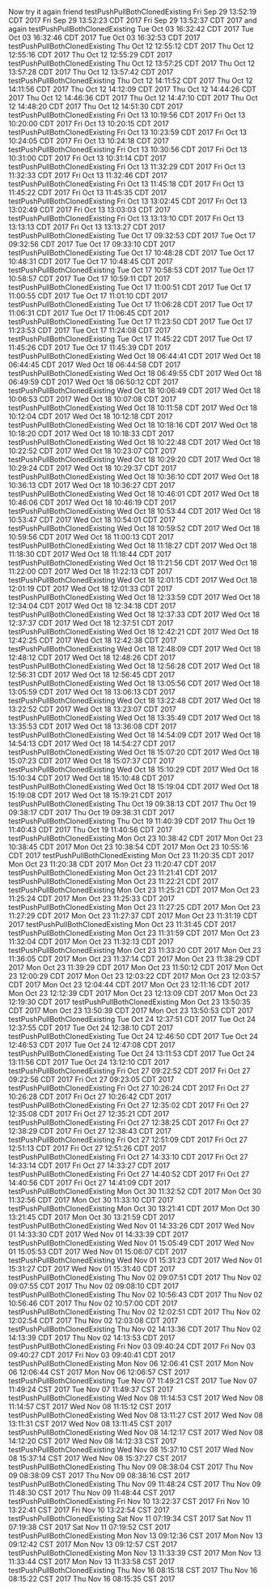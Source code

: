 Now try it
again
friend
testPushPullBothClonedExisting Fri Sep 29 13:52:19 CDT 2017
Fri Sep 29 13:52:23 CDT 2017
Fri Sep 29 13:52:37 CDT 2017
and again
testPushPullBothClonedExisting Tue Oct 03 16:32:42 CDT 2017
Tue Oct 03 16:32:46 CDT 2017
Tue Oct 03 16:32:53 CDT 2017
testPushPullBothClonedExisting Thu Oct 12 12:55:12 CDT 2017
Thu Oct 12 12:55:16 CDT 2017
Thu Oct 12 12:55:29 CDT 2017
testPushPullBothClonedExisting Thu Oct 12 13:57:25 CDT 2017
Thu Oct 12 13:57:28 CDT 2017
Thu Oct 12 13:57:42 CDT 2017
testPushPullBothClonedExisting Thu Oct 12 14:11:52 CDT 2017
Thu Oct 12 14:11:56 CDT 2017
Thu Oct 12 14:12:09 CDT 2017
Thu Oct 12 14:44:26 CDT 2017
Thu Oct 12 14:46:36 CDT 2017
Thu Oct 12 14:47:10 CDT 2017
Thu Oct 12 14:48:20 CDT 2017
Thu Oct 12 14:51:30 CDT 2017
testPushPullBothClonedExisting Fri Oct 13 10:19:56 CDT 2017
Fri Oct 13 10:20:00 CDT 2017
Fri Oct 13 10:20:15 CDT 2017
testPushPullBothClonedExisting Fri Oct 13 10:23:59 CDT 2017
Fri Oct 13 10:24:05 CDT 2017
Fri Oct 13 10:24:18 CDT 2017
testPushPullBothClonedExisting Fri Oct 13 10:30:56 CDT 2017
Fri Oct 13 10:31:00 CDT 2017
Fri Oct 13 10:31:14 CDT 2017
testPushPullBothClonedExisting Fri Oct 13 11:32:29 CDT 2017
Fri Oct 13 11:32:33 CDT 2017
Fri Oct 13 11:32:46 CDT 2017
testPushPullBothClonedExisting Fri Oct 13 11:45:18 CDT 2017
Fri Oct 13 11:45:22 CDT 2017
Fri Oct 13 11:45:35 CDT 2017
testPushPullBothClonedExisting Fri Oct 13 13:02:45 CDT 2017
Fri Oct 13 13:02:49 CDT 2017
Fri Oct 13 13:03:03 CDT 2017
testPushPullBothClonedExisting Fri Oct 13 13:13:10 CDT 2017
Fri Oct 13 13:13:13 CDT 2017
Fri Oct 13 13:13:27 CDT 2017
testPushPullBothClonedExisting Tue Oct 17 09:32:53 CDT 2017
Tue Oct 17 09:32:56 CDT 2017
Tue Oct 17 09:33:10 CDT 2017
testPushPullBothClonedExisting Tue Oct 17 10:48:28 CDT 2017
Tue Oct 17 10:48:31 CDT 2017
Tue Oct 17 10:48:45 CDT 2017
testPushPullBothClonedExisting Tue Oct 17 10:58:53 CDT 2017
Tue Oct 17 10:58:57 CDT 2017
Tue Oct 17 10:59:11 CDT 2017
testPushPullBothClonedExisting Tue Oct 17 11:00:51 CDT 2017
Tue Oct 17 11:00:55 CDT 2017
Tue Oct 17 11:01:10 CDT 2017
testPushPullBothClonedExisting Tue Oct 17 11:06:28 CDT 2017
Tue Oct 17 11:06:31 CDT 2017
Tue Oct 17 11:06:45 CDT 2017
testPushPullBothClonedExisting Tue Oct 17 11:23:50 CDT 2017
Tue Oct 17 11:23:53 CDT 2017
Tue Oct 17 11:24:08 CDT 2017
testPushPullBothClonedExisting Tue Oct 17 11:45:22 CDT 2017
Tue Oct 17 11:45:26 CDT 2017
Tue Oct 17 11:45:39 CDT 2017
testPushPullBothClonedExisting Wed Oct 18 06:44:41 CDT 2017
Wed Oct 18 06:44:45 CDT 2017
Wed Oct 18 06:44:58 CDT 2017
testPushPullBothClonedExisting Wed Oct 18 06:49:55 CDT 2017
Wed Oct 18 06:49:59 CDT 2017
Wed Oct 18 06:50:12 CDT 2017
testPushPullBothClonedExisting Wed Oct 18 10:06:49 CDT 2017
Wed Oct 18 10:06:53 CDT 2017
Wed Oct 18 10:07:08 CDT 2017
testPushPullBothClonedExisting Wed Oct 18 10:11:58 CDT 2017
Wed Oct 18 10:12:04 CDT 2017
Wed Oct 18 10:12:18 CDT 2017
testPushPullBothClonedExisting Wed Oct 18 10:18:16 CDT 2017
Wed Oct 18 10:18:20 CDT 2017
Wed Oct 18 10:18:33 CDT 2017
testPushPullBothClonedExisting Wed Oct 18 10:22:48 CDT 2017
Wed Oct 18 10:22:52 CDT 2017
Wed Oct 18 10:23:07 CDT 2017
testPushPullBothClonedExisting Wed Oct 18 10:29:20 CDT 2017
Wed Oct 18 10:29:24 CDT 2017
Wed Oct 18 10:29:37 CDT 2017
testPushPullBothClonedExisting Wed Oct 18 10:36:10 CDT 2017
Wed Oct 18 10:36:13 CDT 2017
Wed Oct 18 10:36:27 CDT 2017
testPushPullBothClonedExisting Wed Oct 18 10:46:01 CDT 2017
Wed Oct 18 10:46:06 CDT 2017
Wed Oct 18 10:46:19 CDT 2017
testPushPullBothClonedExisting Wed Oct 18 10:53:44 CDT 2017
Wed Oct 18 10:53:47 CDT 2017
Wed Oct 18 10:54:01 CDT 2017
testPushPullBothClonedExisting Wed Oct 18 10:59:52 CDT 2017
Wed Oct 18 10:59:56 CDT 2017
Wed Oct 18 11:00:13 CDT 2017
testPushPullBothClonedExisting Wed Oct 18 11:18:27 CDT 2017
Wed Oct 18 11:18:30 CDT 2017
Wed Oct 18 11:18:44 CDT 2017
testPushPullBothClonedExisting Wed Oct 18 11:21:56 CDT 2017
Wed Oct 18 11:22:00 CDT 2017
Wed Oct 18 11:22:13 CDT 2017
testPushPullBothClonedExisting Wed Oct 18 12:01:15 CDT 2017
Wed Oct 18 12:01:19 CDT 2017
Wed Oct 18 12:01:33 CDT 2017
testPushPullBothClonedExisting Wed Oct 18 12:33:59 CDT 2017
Wed Oct 18 12:34:04 CDT 2017
Wed Oct 18 12:34:18 CDT 2017
testPushPullBothClonedExisting Wed Oct 18 12:37:33 CDT 2017
Wed Oct 18 12:37:37 CDT 2017
Wed Oct 18 12:37:51 CDT 2017
testPushPullBothClonedExisting Wed Oct 18 12:42:21 CDT 2017
Wed Oct 18 12:42:25 CDT 2017
Wed Oct 18 12:42:38 CDT 2017
testPushPullBothClonedExisting Wed Oct 18 12:48:09 CDT 2017
Wed Oct 18 12:48:12 CDT 2017
Wed Oct 18 12:48:26 CDT 2017
testPushPullBothClonedExisting Wed Oct 18 12:56:28 CDT 2017
Wed Oct 18 12:56:31 CDT 2017
Wed Oct 18 12:56:45 CDT 2017
testPushPullBothClonedExisting Wed Oct 18 13:05:56 CDT 2017
Wed Oct 18 13:05:59 CDT 2017
Wed Oct 18 13:06:13 CDT 2017
testPushPullBothClonedExisting Wed Oct 18 13:22:48 CDT 2017
Wed Oct 18 13:22:52 CDT 2017
Wed Oct 18 13:23:07 CDT 2017
testPushPullBothClonedExisting Wed Oct 18 13:35:49 CDT 2017
Wed Oct 18 13:35:53 CDT 2017
Wed Oct 18 13:36:08 CDT 2017
testPushPullBothClonedExisting Wed Oct 18 14:54:09 CDT 2017
Wed Oct 18 14:54:13 CDT 2017
Wed Oct 18 14:54:27 CDT 2017
testPushPullBothClonedExisting Wed Oct 18 15:07:20 CDT 2017
Wed Oct 18 15:07:23 CDT 2017
Wed Oct 18 15:07:37 CDT 2017
testPushPullBothClonedExisting Wed Oct 18 15:10:29 CDT 2017
Wed Oct 18 15:10:34 CDT 2017
Wed Oct 18 15:10:48 CDT 2017
testPushPullBothClonedExisting Wed Oct 18 15:19:04 CDT 2017
Wed Oct 18 15:19:08 CDT 2017
Wed Oct 18 15:19:21 CDT 2017
testPushPullBothClonedExisting Thu Oct 19 09:38:13 CDT 2017
Thu Oct 19 09:38:17 CDT 2017
Thu Oct 19 09:38:31 CDT 2017
testPushPullBothClonedExisting Thu Oct 19 11:40:39 CDT 2017
Thu Oct 19 11:40:43 CDT 2017
Thu Oct 19 11:40:56 CDT 2017
testPushPullBothClonedExisting Mon Oct 23 10:38:42 CDT 2017
Mon Oct 23 10:38:45 CDT 2017
Mon Oct 23 10:38:54 CDT 2017
Mon Oct 23 10:55:16 CDT 2017
testPushPullBothClonedExisting Mon Oct 23 11:20:35 CDT 2017
Mon Oct 23 11:20:38 CDT 2017
Mon Oct 23 11:20:47 CDT 2017
testPushPullBothClonedExisting Mon Oct 23 11:21:41 CDT 2017
testPushPullBothClonedExisting Mon Oct 23 11:22:21 CDT 2017
testPushPullBothClonedExisting Mon Oct 23 11:25:21 CDT 2017
Mon Oct 23 11:25:24 CDT 2017
Mon Oct 23 11:25:33 CDT 2017
testPushPullBothClonedExisting Mon Oct 23 11:27:25 CDT 2017
Mon Oct 23 11:27:29 CDT 2017
Mon Oct 23 11:27:37 CDT 2017
Mon Oct 23 11:31:19 CDT 2017
testPushPullBothClonedExisting Mon Oct 23 11:31:45 CDT 2017
testPushPullBothClonedExisting Mon Oct 23 11:31:59 CDT 2017
Mon Oct 23 11:32:04 CDT 2017
Mon Oct 23 11:32:13 CDT 2017
testPushPullBothClonedExisting Mon Oct 23 11:33:20 CDT 2017
Mon Oct 23 11:36:05 CDT 2017
Mon Oct 23 11:37:14 CDT 2017
Mon Oct 23 11:38:29 CDT 2017
Mon Oct 23 11:39:29 CDT 2017
Mon Oct 23 11:50:12 CDT 2017
Mon Oct 23 12:00:29 CDT 2017
Mon Oct 23 12:03:22 CDT 2017
Mon Oct 23 12:03:57 CDT 2017
Mon Oct 23 12:04:44 CDT 2017
Mon Oct 23 12:11:16 CDT 2017
Mon Oct 23 12:12:39 CDT 2017
Mon Oct 23 12:13:09 CDT 2017
Mon Oct 23 12:19:30 CDT 2017
testPushPullBothClonedExisting Mon Oct 23 13:50:35 CDT 2017
Mon Oct 23 13:50:39 CDT 2017
Mon Oct 23 13:50:53 CDT 2017
testPushPullBothClonedExisting Tue Oct 24 12:37:51 CDT 2017
Tue Oct 24 12:37:55 CDT 2017
Tue Oct 24 12:38:10 CDT 2017
testPushPullBothClonedExisting Tue Oct 24 12:46:50 CDT 2017
Tue Oct 24 12:46:53 CDT 2017
Tue Oct 24 12:47:08 CDT 2017
testPushPullBothClonedExisting Tue Oct 24 13:11:53 CDT 2017
Tue Oct 24 13:11:56 CDT 2017
Tue Oct 24 13:12:10 CDT 2017
testPushPullBothClonedExisting Fri Oct 27 09:22:52 CDT 2017
Fri Oct 27 09:22:56 CDT 2017
Fri Oct 27 09:23:05 CDT 2017
testPushPullBothClonedExisting Fri Oct 27 10:26:24 CDT 2017
Fri Oct 27 10:26:28 CDT 2017
Fri Oct 27 10:26:42 CDT 2017
testPushPullBothClonedExisting Fri Oct 27 12:35:02 CDT 2017
Fri Oct 27 12:35:08 CDT 2017
Fri Oct 27 12:35:21 CDT 2017
testPushPullBothClonedExisting Fri Oct 27 12:38:25 CDT 2017
Fri Oct 27 12:38:29 CDT 2017
Fri Oct 27 12:38:43 CDT 2017
testPushPullBothClonedExisting Fri Oct 27 12:51:09 CDT 2017
Fri Oct 27 12:51:13 CDT 2017
Fri Oct 27 12:51:26 CDT 2017
testPushPullBothClonedExisting Fri Oct 27 14:33:10 CDT 2017
Fri Oct 27 14:33:14 CDT 2017
Fri Oct 27 14:33:27 CDT 2017
testPushPullBothClonedExisting Fri Oct 27 14:40:52 CDT 2017
Fri Oct 27 14:40:56 CDT 2017
Fri Oct 27 14:41:09 CDT 2017
testPushPullBothClonedExisting Mon Oct 30 11:32:52 CDT 2017
Mon Oct 30 11:32:56 CDT 2017
Mon Oct 30 11:33:10 CDT 2017
testPushPullBothClonedExisting Mon Oct 30 13:21:41 CDT 2017
Mon Oct 30 13:21:45 CDT 2017
Mon Oct 30 13:21:59 CDT 2017
testPushPullBothClonedExisting Wed Nov 01 14:33:26 CDT 2017
Wed Nov 01 14:33:30 CDT 2017
Wed Nov 01 14:33:39 CDT 2017
testPushPullBothClonedExisting Wed Nov 01 15:05:49 CDT 2017
Wed Nov 01 15:05:53 CDT 2017
Wed Nov 01 15:06:07 CDT 2017
testPushPullBothClonedExisting Wed Nov 01 15:31:23 CDT 2017
Wed Nov 01 15:31:27 CDT 2017
Wed Nov 01 15:31:40 CDT 2017
testPushPullBothClonedExisting Thu Nov 02 09:07:51 CDT 2017
Thu Nov 02 09:07:55 CDT 2017
Thu Nov 02 09:08:10 CDT 2017
testPushPullBothClonedExisting Thu Nov 02 10:56:43 CDT 2017
Thu Nov 02 10:56:46 CDT 2017
Thu Nov 02 10:57:00 CDT 2017
testPushPullBothClonedExisting Thu Nov 02 12:02:51 CDT 2017
Thu Nov 02 12:02:54 CDT 2017
Thu Nov 02 12:03:08 CDT 2017
testPushPullBothClonedExisting Thu Nov 02 14:13:36 CDT 2017
Thu Nov 02 14:13:39 CDT 2017
Thu Nov 02 14:13:53 CDT 2017
testPushPullBothClonedExisting Fri Nov 03 09:40:24 CDT 2017
Fri Nov 03 09:40:27 CDT 2017
Fri Nov 03 09:40:41 CDT 2017
testPushPullBothClonedExisting Mon Nov 06 12:06:41 CST 2017
Mon Nov 06 12:06:44 CST 2017
Mon Nov 06 12:06:57 CST 2017
testPushPullBothClonedExisting Tue Nov 07 11:49:21 CST 2017
Tue Nov 07 11:49:24 CST 2017
Tue Nov 07 11:49:37 CST 2017
testPushPullBothClonedExisting Wed Nov 08 11:14:53 CST 2017
Wed Nov 08 11:14:57 CST 2017
Wed Nov 08 11:15:12 CST 2017
testPushPullBothClonedExisting Wed Nov 08 13:11:27 CST 2017
Wed Nov 08 13:11:31 CST 2017
Wed Nov 08 13:11:45 CST 2017
testPushPullBothClonedExisting Wed Nov 08 14:12:17 CST 2017
Wed Nov 08 14:12:20 CST 2017
Wed Nov 08 14:12:33 CST 2017
testPushPullBothClonedExisting Wed Nov 08 15:37:10 CST 2017
Wed Nov 08 15:37:14 CST 2017
Wed Nov 08 15:37:27 CST 2017
testPushPullBothClonedExisting Thu Nov 09 08:38:04 CST 2017
Thu Nov 09 08:38:09 CST 2017
Thu Nov 09 08:38:16 CST 2017
testPushPullBothClonedExisting Thu Nov 09 11:48:24 CST 2017
Thu Nov 09 11:48:30 CST 2017
Thu Nov 09 11:48:44 CST 2017
testPushPullBothClonedExisting Fri Nov 10 13:22:37 CST 2017
Fri Nov 10 13:22:41 CST 2017
Fri Nov 10 13:22:54 CST 2017
testPushPullBothClonedExisting Sat Nov 11 07:19:34 CST 2017
Sat Nov 11 07:19:38 CST 2017
Sat Nov 11 07:19:52 CST 2017
testPushPullBothClonedExisting Mon Nov 13 09:12:36 CST 2017
Mon Nov 13 09:12:42 CST 2017
Mon Nov 13 09:12:57 CST 2017
testPushPullBothClonedExisting Mon Nov 13 11:33:39 CST 2017
Mon Nov 13 11:33:44 CST 2017
Mon Nov 13 11:33:58 CST 2017
testPushPullBothClonedExisting Thu Nov 16 08:15:18 CST 2017
Thu Nov 16 08:15:22 CST 2017
Thu Nov 16 08:15:35 CST 2017

